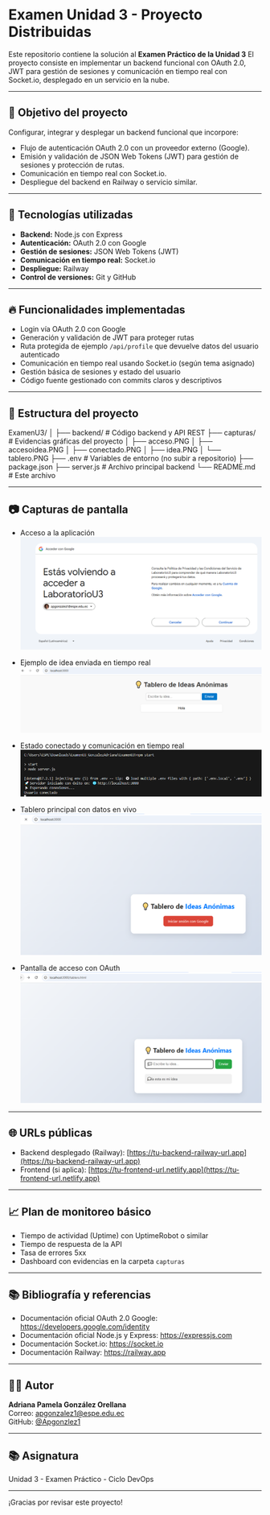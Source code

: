 # Examen Unidad 3 - Proyecto Distribuidas 

Este repositorio contiene la solución al **Examen Práctico de la Unidad 3** 
El proyecto consiste en implementar un backend funcional con OAuth 2.0, JWT para gestión de sesiones y comunicación en tiempo real con Socket.io, desplegado en un servicio en la nube.

---

## 🎯 Objetivo del proyecto

Configurar, integrar y desplegar un backend funcional que incorpore:

- Flujo de autenticación OAuth 2.0 con un proveedor externo (Google).
- Emisión y validación de JSON Web Tokens (JWT) para gestión de sesiones y protección de rutas.
- Comunicación en tiempo real con Socket.io.
- Despliegue del backend en Railway o servicio similar.

---

## 🧰 Tecnologías utilizadas

- **Backend:** Node.js con Express  
- **Autenticación:** OAuth 2.0 con Google  
- **Gestión de sesiones:** JSON Web Tokens (JWT)  
- **Comunicación en tiempo real:** Socket.io  
- **Despliegue:** Railway  
- **Control de versiones:** Git y GitHub  

---

## 🔥 Funcionalidades implementadas

- Login vía OAuth 2.0 con Google  
- Generación y validación de JWT para proteger rutas  
- Ruta protegida de ejemplo `/api/profile` que devuelve datos del usuario autenticado  
- Comunicación en tiempo real usando Socket.io (según tema asignado)  
- Gestión básica de sesiones y estado del usuario  
- Código fuente gestionado con commits claros y descriptivos  

---

## 📁 Estructura del proyecto

ExamenU3/
│
├── backend/ # Código backend y API REST
├── capturas/ # Evidencias gráficas del proyecto
│ ├── acceso.PNG
│ ├── accesoidea.PNG
│ ├── conectado.PNG
│ ├── idea.PNG
│ └── tablero.PNG
├── .env # Variables de entorno (no subir a repositorio)
├── package.json
├── server.js # Archivo principal backend
└── README.md # Este archivo


---

## 📷 Capturas de pantalla

- Acceso a la aplicación  
![Acceso](capturas/acceso.PNG)

- Ejemplo de idea enviada en tiempo real  
![Idea](capturas/idea.PNG)

- Estado conectado y comunicación en tiempo real  
![Conectado](capturas/conectado.PNG)

- Tablero principal con datos en vivo  
![Tablero](capturas/tablero.PNG)

- Pantalla de acceso con OAuth  
![Acceso Idea](capturas/accesoidea.PNG)

---

## 🌐 URLs públicas

- Backend desplegado (Railway): [https://tu-backend-railway-url.app](https://tu-backend-railway-url.app)  
- Frontend (si aplica): [https://tu-frontend-url.netlify.app](https://tu-frontend-url.netlify.app)

---

## 📈 Plan de monitoreo básico

- Tiempo de actividad (Uptime) con UptimeRobot o similar  
- Tiempo de respuesta de la API  
- Tasa de errores 5xx  
- Dashboard con evidencias en la carpeta `capturas`

---

## 📚 Bibliografía y referencias

- Documentación oficial OAuth 2.0 Google: https://developers.google.com/identity  
- Documentación oficial Node.js y Express: https://expressjs.com  
- Documentación Socket.io: https://socket.io  
- Documentación Railway: https://railway.app  

---

## 🙋‍♀️ Autor

**Adriana Pamela González Orellana**  
Correo: apgonzalez1@espe.edu.ec  
GitHub: [@Apgonzlez1](https://github.com/Apgonzlez1)  

---

## 📚 Asignatura


Unidad 3 - Examen Práctico - Ciclo DevOps  

---

¡Gracias por revisar este proyecto!
